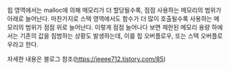힙 영역에서는 malloc에 의해 메모리가 더 할당될수록, 점점 사용하는 메모리의 범위가 아래로 늘어난다. 마찬가지로 스택 영역에서도 함수가 더 많이 호출될수록 사용하는 메모리의 범위가 점점 위로 늘어난다. 이렇게 점점 늘어나다 보면 제한된 메모리 용량 하에서는 기존의 값을 침범하는 상황도 발생하는데, 이를 힙 오버플로우, 또는 스택 오버플로우라고 한다.

자세한 내용은 블로그 참조(https://jeeee712.tistory.com/85)
